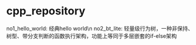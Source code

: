 # cpp_repository
no1_hello_world: 经典hello world\n
no2_bt_lite: 轻量级行为树，一种非保持、树型、带分支判断的函数执行架构，功能上等同于多层嵌套的if-else架构
